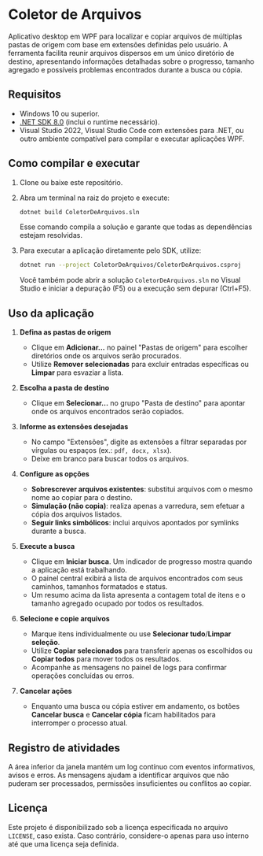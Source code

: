 # Coletor de Arquivos

Aplicativo desktop em WPF para localizar e copiar arquivos de múltiplas pastas de origem com base em extensões definidas pelo usuário. A ferramenta facilita reunir arquivos dispersos em um único diretório de destino, apresentando informações detalhadas sobre o progresso, tamanho agregado e possíveis problemas encontrados durante a busca ou cópia.

## Requisitos

- Windows 10 ou superior.
- [.NET SDK 8.0](https://dotnet.microsoft.com/pt-br/download) (inclui o runtime necessário).
- Visual Studio 2022, Visual Studio Code com extensões para .NET, ou outro ambiente compatível para compilar e executar aplicações WPF.

## Como compilar e executar

1. Clone ou baixe este repositório.
2. Abra um terminal na raiz do projeto e execute:

   ```bash
   dotnet build ColetorDeArquivos.sln
   ```

   Esse comando compila a solução e garante que todas as dependências estejam resolvidas.
3. Para executar a aplicação diretamente pelo SDK, utilize:

   ```bash
   dotnet run --project ColetorDeArquivos/ColetorDeArquivos.csproj
   ```

   Você também pode abrir a solução `ColetorDeArquivos.sln` no Visual Studio e iniciar a depuração (F5) ou a execução sem depurar (Ctrl+F5).

## Uso da aplicação

1. **Defina as pastas de origem**
   - Clique em **Adicionar...** no painel "Pastas de origem" para escolher diretórios onde os arquivos serão procurados.
   - Utilize **Remover selecionadas** para excluir entradas específicas ou **Limpar** para esvaziar a lista.

2. **Escolha a pasta de destino**
   - Clique em **Selecionar...** no grupo "Pasta de destino" para apontar onde os arquivos encontrados serão copiados.

3. **Informe as extensões desejadas**
   - No campo "Extensões", digite as extensões a filtrar separadas por vírgulas ou espaços (ex.: `pdf, docx, xlsx`).
   - Deixe em branco para buscar todos os arquivos.

4. **Configure as opções**
   - **Sobrescrever arquivos existentes**: substitui arquivos com o mesmo nome ao copiar para o destino.
   - **Simulação (não copia)**: realiza apenas a varredura, sem efetuar a cópia dos arquivos listados.
   - **Seguir links simbólicos**: inclui arquivos apontados por symlinks durante a busca.

5. **Execute a busca**
   - Clique em **Iniciar busca**. Um indicador de progresso mostra quando a aplicação está trabalhando.
   - O painel central exibirá a lista de arquivos encontrados com seus caminhos, tamanhos formatados e status.
   - Um resumo acima da lista apresenta a contagem total de itens e o tamanho agregado ocupado por todos os resultados.

6. **Selecione e copie arquivos**
   - Marque itens individualmente ou use **Selecionar tudo**/**Limpar seleção**.
   - Utilize **Copiar selecionados** para transferir apenas os escolhidos ou **Copiar todos** para mover todos os resultados.
   - Acompanhe as mensagens no painel de logs para confirmar operações concluídas ou erros.

7. **Cancelar ações**
   - Enquanto uma busca ou cópia estiver em andamento, os botões **Cancelar busca** e **Cancelar cópia** ficam habilitados para interromper o processo atual.

## Registro de atividades

A área inferior da janela mantém um log contínuo com eventos informativos, avisos e erros. As mensagens ajudam a identificar arquivos que não puderam ser processados, permissões insuficientes ou conflitos ao copiar.

## Licença

Este projeto é disponibilizado sob a licença especificada no arquivo `LICENSE`, caso exista. Caso contrário, considere-o apenas para uso interno até que uma licença seja definida.
